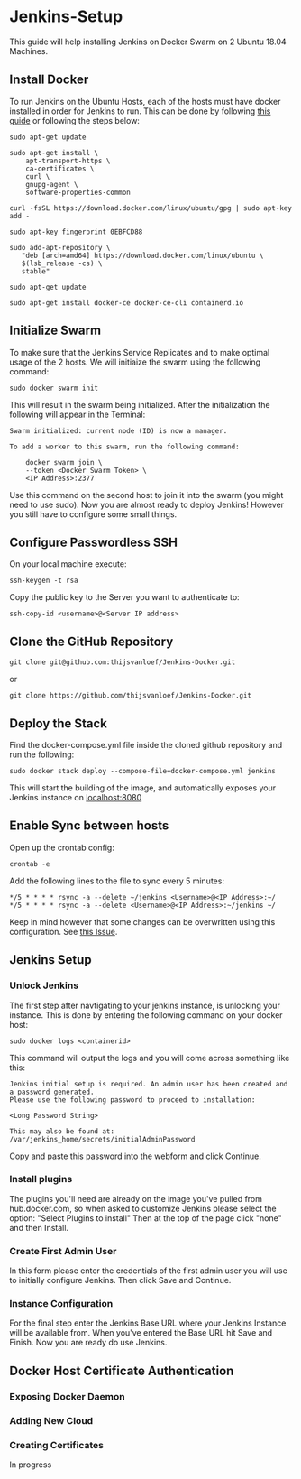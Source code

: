 # Jenkins-Setup
This guide will help installing Jenkins on Docker Swarm on 2 Ubuntu 18.04 Machines.
## Install Docker
To run Jenkins on the Ubuntu Hosts, each of the hosts must have docker installed in order for Jenkins to run. This can be done by following [this guide](https://docs.docker.com/install/linux/docker-ce/ubuntu/) or following the steps below:
```
sudo apt-get update
```
```
sudo apt-get install \
    apt-transport-https \
    ca-certificates \
    curl \
    gnupg-agent \
    software-properties-common
```
```
curl -fsSL https://download.docker.com/linux/ubuntu/gpg | sudo apt-key add -
```
```
sudo apt-key fingerprint 0EBFCD88
```
```
sudo add-apt-repository \
   "deb [arch=amd64] https://download.docker.com/linux/ubuntu \
   $(lsb_release -cs) \
   stable"
```
```
sudo apt-get update
```
```
sudo apt-get install docker-ce docker-ce-cli containerd.io
```

## Initialize Swarm
To make sure that the Jenkins Service Replicates and to make optimal usage of the 2 hosts. We will initiaize the swarm using the following command:
```
sudo docker swarm init
```
This will result in the swarm being initialized. After the initialization the following will appear in the Terminal:
```
Swarm initialized: current node (ID) is now a manager.

To add a worker to this swarm, run the following command:

    docker swarm join \
    --token <Docker Swarm Token> \
    <IP Address>:2377
```
Use this command on the second host to join it into the swarm (you might need to use sudo). Now you are almost ready to deploy Jenkins! However you still have to configure some small things.
## Configure Passwordless SSH
On your local machine execute:
```
ssh-keygen -t rsa
```
Copy the public key to the Server you want to authenticate to:
```
ssh-copy-id <username>@<Server IP address>
```
## Clone the GitHub Repository
```
git clone git@github.com:thijsvanloef/Jenkins-Docker.git
```
or
```
git clone https://github.com/thijsvanloef/Jenkins-Docker.git
```
## Deploy the Stack
Find the docker-compose.yml file inside the cloned github repository and run the following:

```
sudo docker stack deploy --compose-file=docker-compose.yml jenkins
```
This will start the building of the image, and automatically exposes your Jenkins instance on [localhost:8080](http://localhost:8080)
## Enable Sync between hosts
Open up the crontab config:
```
crontab -e
```
Add the following lines to the file to sync every 5 minutes:
```
*/5 * * * * rsync -a --delete ~/jenkins <Username>@<IP Address>:~/
*/5 * * * * rsync -a --delete <Username>@<IP Address>:~/jenkins ~/
```
Keep in mind however that some changes can be overwritten using this configuration. See [this Issue](https://github.com/thijsvanloef/Jenkins-Setup/issues/1).

## Jenkins Setup
### Unlock Jenkins
The first step after navtigating to your jenkins instance, is unlocking your instance. This is done by entering the following command on your docker host:
```
sudo docker logs <containerid>
```
This command will output the logs and you will come across something like this:
```
Jenkins initial setup is required. An admin user has been created and a password generated.
Please use the following password to proceed to installation:

<Long Password String>

This may also be found at: /var/jenkins_home/secrets/initialAdminPassword
```
Copy and paste this password into the webform and click Continue.
### Install plugins
The plugins you'll need are already on the image you've pulled from hub.docker.com, so when asked to customize Jenkins please select the option: "Select Plugins to install"
Then at the top of the page click "none" and then Install.
### Create First Admin User
In this form please enter the credentials of the first admin user you will use to initially configure Jenkins.
Then click Save and Continue.
### Instance Configuration
For the final step enter the Jenkins Base URL where your Jenkins Instance will be available from.
When you've entered the Base URL hit Save and Finish.
Now you are ready do use Jenkins.

## Docker Host Certificate Authentication
### Exposing Docker Daemon
### Adding New Cloud
### Creating Certificates

In progress